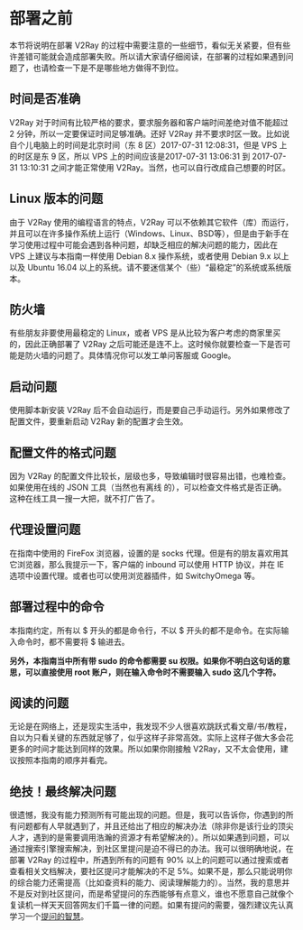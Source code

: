 # 部署之前

本节将说明在部署 V2Ray 的过程中需要注意的一些细节，看似无关紧要，但有些许差错可能就会造成部署失败。所以请大家请仔细阅读，在部署的过程如果遇到问题了，也请检查一下是不是哪些地方做得不到位。

## 时间是否准确

V2Ray 对于时间有比较严格的要求，要求服务器和客户端时间差绝对值不能超过 2 分钟，所以一定要保证时间足够准确。还好 V2Ray 并不要求时区一致。比如说自个儿电脑上的时间是北京时间（东 8 区）2017-07-31 12:08:31，但是 VPS 上的时区是东 9 区，所以 VPS 上的时间应该是2017-07-31 13:06:31 到 2017-07-31 13:10:31 之间才能正常使用 V2Ray。当然，也可以自行改成自己想要的时区。

## Linux 版本的问题

由于 V2Ray 使用的编程语言的特点，V2Ray 可以不依赖其它软件（库）而运行，并且可以在许多操作系统上运行（Windows、Linux、BSD等），但是由于新手在学习使用过程中可能会遇到各种问题，却缺乏相应的解决问题的能力，因此在 VPS 上建议与本指南一样使用 Debian 8.x 操作系统，或者使用 Debian 9.x 以上以及 Ubuntu 16.04 以上的系统。请不要迷信某个（些）“最稳定”的系统或系统版本。

## 防火墙

有些朋友非要使用最稳定的 Linux，或者 VPS 是从比较为客户考虑的商家里买的，因此正确部署了 V2Ray 之后可能还是连不上。这时候你就要检查一下是否可能是防火墙的问题了。具体情况你可以发工单问客服或 Google。

## 启动问题

使用脚本新安装 V2Ray 后不会自动运行，而是要自己手动运行。另外如果修改了配置文件，要重新启动 V2Ray 新的配置才会生效。

## 配置文件的格式问题

因为 V2Ray 的配置文件比较长，层级也多，导致编辑时很容易出错，也难检查。如果使用在线的 JSON 工具（当然也有离线 的），可以检查文件格式是否正确。这种在线工具一搜一大把，就不打广告了。

## 代理设置问题

在指南中使用的 FireFox 浏览器，设置的是 socks 代理。但是有的朋友喜欢用其它浏览器，那么我提示一下，客户端的 inbound 可以使用 HTTP 协议，并在 IE 选项中设置代理。或者也可以使用浏览器插件，如 SwitchyOmega 等。

## 部署过程中的命令

本指南约定，所有以 $ 开头的都是命令行，不以 $ 开头的都不是命令。在实际输入命令时，都不需要将 $ 输进去。

**另外，本指南当中所有带 sudo 的命令都需要 su 权限。如果你不明白这句话的意思，可以直接使用 root 账户，则在输入命令时不需要输入 sudo 这几个字符。**

## 阅读的问题

无论是在网络上，还是现实生活中，我发现不少人很喜欢跳跃式看文章/书/教程，自以为只看关键的东西就足够了，似乎这样子非常高效。实际上这样子做大多会花更多的时间才能达到同样的效果。所以如果你刚接触 V2Ray，又不太会使用，建议按照本指南的顺序并看完。


## 绝技！最终解决问题

很遗憾，我没有能力预测所有可能出现的问题。但是，我可以告诉你，你遇到的所有问题都有人早就遇到了，并且还给出了相应的解决办法（除非你是该行业的顶尖人才，遇到的是需要调用浩瀚的资源才有希望解决的）。所以如果遇到问题，可以通过搜索引擎搜索解决，到社区里提问是迫不得已的办法。我可以很明确地说，在部署 V2Ray 的过程中，所遇到所有的问题有 90% 以上的问题可以通过搜索或者查看相关文档解决，要社区提问才能解决的不足 5%。如果不是，那么只能说明你的综合能力还需提高（比如查资料的能力、阅读理解能力的）。当然，我的意思并不是反对到社区提问，而是希望提问的东西能够有点意义，谁也不愿意自己就像个复读机一样天天回答网友们千篇一律的问题。如果有提问的需要，强烈建议先认真学习一个[提问的智慧](https://github.com/ryanhanwu/How-To-Ask-Questions-The-Smart-Way/blob/master/README-zh_CN.md)。
